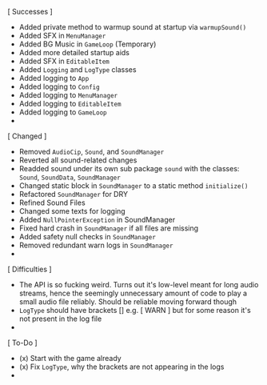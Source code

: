 [ Successes ]
- Added private method to warmup sound at startup via 
    `warmupSound()` 
- Added SFX in `MenuManager` 
- Added BG Music in `GameLoop` (Temporary) 
- Added more detailed startup aids 
- Added SFX in `EditableItem` 
- Added `Logging` and `LogType` classes 
- Added logging to `App` 
- Added logging to `Config` 
- Added logging to `MenuManager`
- Added logging to `EditableItem`
- Added logging to `GameLoop`
- 


[ Changed ]
- Removed `AudioCip`, `Sound`, and `SoundManager` 
- Reverted all sound-related changes 
- Readded sound under its own sub package `sound` with 
    the classes: `Sound`, `SoundData`, `SoundManager` 
- Changed static block in `SoundManager` to a static method 
    `initialize()` 
- Refactored `SoundManager` for DRY 
- Refined Sound Files 
- Changed some texts for logging 
- Added `NullPointerException` in SoundManager 
- Fixed hard crash in `SoundManager` if all files are missing 
- Added safety null checks in `SoundManager` 
- Removed redundant warn logs in `SoundManager` 
- 


[ Difficulties ]
- The API is so fucking weird. Turns out it's low-level 
    meant for long audio streams, hence the seemingly 
    unnecessary amount of code to play a small audio file 
    reliably. Should be reliable moving forward though 
- `LogType` should have brackets [] e.g. [ WARN ] but for 
    some reason it's not present in the log file 
- 


[ To-Do ]
- (x) Start with the game already 
- (x) Fix `LogType`, why the brackets are not appearing in 
    the logs 
- 

